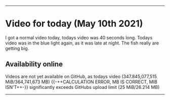 
***

# Video for today (May 10th 2021)

I got a normal video today, todays video was 40 seconds long. Todays video was in the blue light again, as it was late at night. The fish really are getting big.

## Availability online

Videos are not yet available on GitHub, as todays video (347.845,077,515 MiB/364,741,673 MB) {{-++CALCULATION ERROR, MB IS CORRECT, MIB ISN'T++-}} significantly exceeds GitHubs upload limit (25 MiB/26.214 MB)

***

